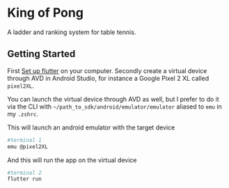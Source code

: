 # King of Pong

A ladder and ranking system for table tennis.

## Getting Started

First [Set up flutter](https://flutter.io/setup-macos/) on your computer.
Secondly create a virtual device through AVD in Android Studio, for instance a Google Pixel 2 XL called `pixel2XL`.

You can launch the virtual device through AVD as well, but I prefer to do it via the CLI with `~/path_to_sdk/android/emulator/emulator` aliased to `emu` in my `.zshrc`.


This will launch an android emulator with the target device
```bash
#terminal 1
emu @pixel2XL
```

And this will run the app on the virtual device 
```bash
#terminal 2
flutter run
```